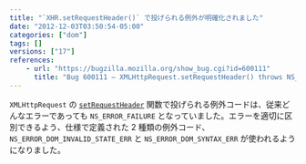 ```yaml
---
title: "`XHR.setRequestHeader()` で投げられる例外が明確化されました"
date: "2012-12-03T03:50:54-05:00"
categories: ["dom"]
tags: []
versions: ["17"]
references:
    - url: "https://bugzilla.mozilla.org/show_bug.cgi?id=600111"
      title: "Bug 600111 – XMLHttpRequest.setRequestHeader() throws NS_ERROR_FAILURE inappropriately"
---
```

`XMLHttpRequest` の [`setRequestHeader`](https://developer.mozilla.org/docs/DOM/XMLHttpRequest#setRequestHeader%28%29) 関数で投げられる例外コードは、従来どんなエラーであっても `NS_ERROR_FAILURE` となっていました。エラーを適切に区別できるよう、仕様で定義された 2 種類の例外コード、`NS_ERROR_DOM_INVALID_STATE_ERR` と `NS_ERROR_DOM_SYNTAX_ERR` が使われるようになりました。
